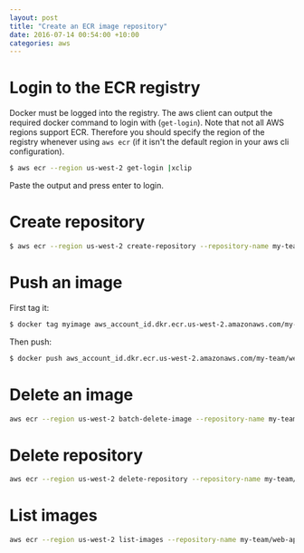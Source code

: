 ```yaml
---
layout: post
title: "Create an ECR image repository"
date: 2016-07-14 00:54:00 +10:00
categories: aws
---
```


# Login to the ECR registry

Docker must be logged into the registry. The aws client can output the required
docker command to login with (`get-login`). Note that not all AWS regions
support ECR. Therefore you should specify the region of the registry whenever
using `aws ecr` (if it isn't the default region in your aws cli configuration).

```bash
$ aws ecr --region us-west-2 get-login |xclip
```

Paste the output and press enter to login.

# Create repository

```bash
$ aws ecr --region us-west-2 create-repository --repository-name my-team/web-app
```

# Push an image

First tag it:

```bash
$ docker tag myimage aws_account_id.dkr.ecr.us-west-2.amazonaws.com/my-team/web-app
```

Then push:

```bash
$ docker push aws_account_id.dkr.ecr.us-west-2.amazonaws.com/my-team/web-app
```

# Delete an image
```bash
aws ecr --region us-west-2 batch-delete-image --repository-name my-team/web-app --image-ids imageTag=latest
```

# Delete repository

```bash
aws ecr --region us-west-2 delete-repository --repository-name my-team/web-app
```

# List images
```bash
aws ecr --region us-west-2 list-images --repository-name my-team/web-app
```
